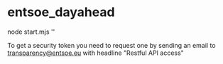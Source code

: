 # entsoe_dayahead

node start.mjs '<securityToken>'

To get a security token you need to request one by
sending an email to transparency@entsoe.eu with headline "Restful API access"
